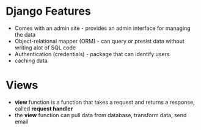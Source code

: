 # **Django Features**
- Comes with an admin site - provides an admin interface for managing the data
- Object-relational mapper (ORM) - can query or presist data without writing alot of SQL code
- Authentication (credentials) - package that can identify users
- caching data

# **Views**
- **view** function is a function that takes a request and returns a response, called **request handler**
- the **view** function can pull data from database, transform data, send email